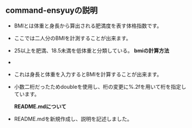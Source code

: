 ## **command-ensyuyの説明**

- BMIとは体重と身長から算出される肥満度を表す体格指数です。
- ここでは二人分のBMIを計測することが出来ます。
- 25以上を肥満、18.5未満を低体重と分類している。
   **bmiの計算方法**
- 
- これは身長と体重を入力するとBMIを計算することが出来ます。
- 小数二桁だったためdoubleを使用し、桁の変更に%.2fを用いて桁を指定しています。

   **README.mdについて**
- README.mdを新規作成し、説明を記述しました。
